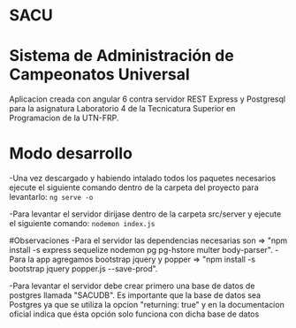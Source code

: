 # SACU
# Sistema de Administración de Campeonatos Universal

Aplicacion creada con angular 6 contra servidor REST Express y Postgresql para la asignatura Laboratorio 4 de la Tecnicatura Superior en Programacion de la UTN-FRP.

# Modo desarrollo
-Una vez descargado y habiendo intalado todos los paquetes necesarios ejecute el siguiente comando dentro de la carpeta del proyecto para levantarlo:
`ng serve -o`

-Para levantar el servidor dirijase dentro de la carpeta src/server y ejecute el siguiente comando:
`nodemon index.js`

#Observaciones
-Para el servidor las dependencias necesarias son => "npm install -s express sequelize nodemon pg pg-hstore multer body-parser". 
-Para la app agregamos bootstrap jquery y popper => "npm install -s bootstrap jquery popper.js --save-prod".

-Para levantar el servidor debe crear primero una base de datos de postgres llamada "SACUDB". Es importante que la base de datos sea Postgres ya que se utiliza la opcion "returning: true" y en la documentacion oficial indica que ésta opción solo funciona con dicha base de datos
